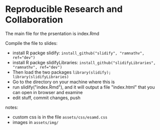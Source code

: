 Reproducible Research and Collaboration
=====

The main file for the prsentation is index.Rmd 

Compile the file to slides:

+ install R packge slidify: `install_github("slidify", "ramnathv", ref="dev")`
+ install R packge slidifyLibraries: `install_github("slidifyLibraries", "ramnathv", ref="dev")`
+ Then load the two packages `library(slidify); library(slidifyLibraries)`
+ Go to the directory on your machine where this is
+ run slidify("index.Rmd"), and it will output a file "index.html" that you can open in browser and examine
+ edit stuff, commit changes, push

notes:

+ custom css is in the file `assets/css/esamd.css`
+ images in `assets/img/`
